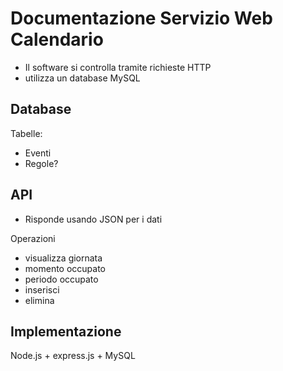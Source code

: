 # Documentazione Servizio Web Calendario

- Il software si controlla tramite richieste HTTP
- utilizza un database MySQL

## Database

Tabelle:

- Eventi
- Regole?

## API

- Risponde usando JSON per i dati

Operazioni

- visualizza giornata
- momento occupato
- periodo occupato
- inserisci
- elimina

## Implementazione

Node.js + express.js + MySQL
